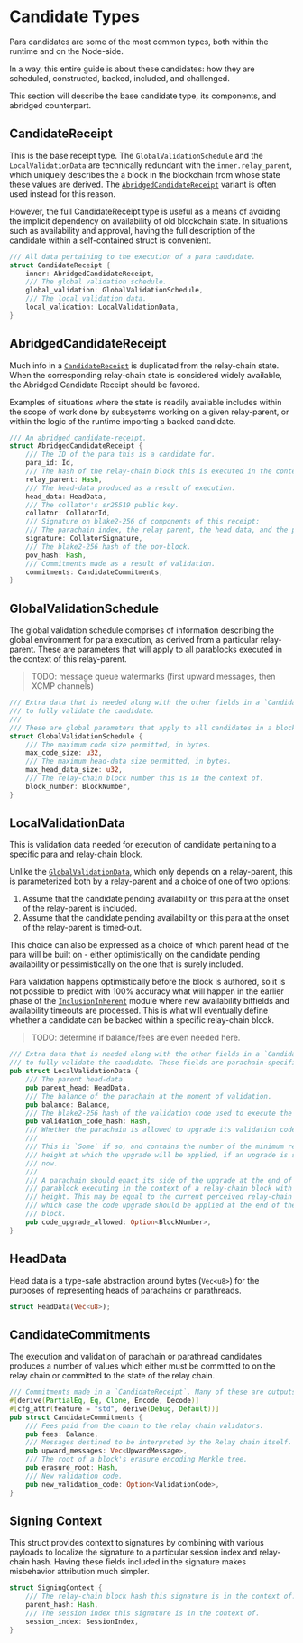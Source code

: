 # Candidate Types

Para candidates are some of the most common types, both within the runtime and on the Node-side.

In a way, this entire guide is about these candidates: how they are scheduled, constructed, backed, included, and challenged.

This section will describe the base candidate type, its components, and abridged counterpart.

## CandidateReceipt

This is the base receipt type. The `GlobalValidationSchedule` and the `LocalValidationData` are technically redundant with the `inner.relay_parent`, which uniquely describes the a block in the blockchain from whose state these values are derived. The [`AbridgedCandidateReceipt`](#abridgedcandidatereceipt) variant is often used instead for this reason.

However, the full CandidateReceipt type is useful as a means of avoiding the implicit dependency on availability of old blockchain state. In situations such as availability and approval, having the full description of the candidate within a self-contained struct is convenient.

```rust
/// All data pertaining to the execution of a para candidate.
struct CandidateReceipt {
	inner: AbridgedCandidateReceipt,
	/// The global validation schedule.
	global_validation: GlobalValidationSchedule,
	/// The local validation data.
	local_validation: LocalValidationData,
}
```

## AbridgedCandidateReceipt

Much info in a [`CandidateReceipt`](#candidatereceipt) is duplicated from the relay-chain state. When the corresponding relay-chain state is considered widely available, the Abridged Candidate Receipt should be favored.

Examples of situations where the state is readily available includes within the scope of work done by subsystems working on a given relay-parent, or within the logic of the runtime importing a backed candidate.

```rust
/// An abridged candidate-receipt.
struct AbridgedCandidateReceipt {
	/// The ID of the para this is a candidate for.
	para_id: Id,
	/// The hash of the relay-chain block this is executed in the context of.
	relay_parent: Hash,
	/// The head-data produced as a result of execution.
	head_data: HeadData,
	/// The collator's sr25519 public key.
	collator: CollatorId,
	/// Signature on blake2-256 of components of this receipt:
	/// The parachain index, the relay parent, the head data, and the pov_hash.
	signature: CollatorSignature,
	/// The blake2-256 hash of the pov-block.
	pov_hash: Hash,
	/// Commitments made as a result of validation.
	commitments: CandidateCommitments,
}
```

## GlobalValidationSchedule

The global validation schedule comprises of information describing the global environment for para execution, as derived from a particular relay-parent. These are parameters that will apply to all parablocks executed in the context of this relay-parent.

> TODO: message queue watermarks (first upward messages, then XCMP channels)

```rust
/// Extra data that is needed along with the other fields in a `CandidateReceipt`
/// to fully validate the candidate.
///
/// These are global parameters that apply to all candidates in a block.
struct GlobalValidationSchedule {
	/// The maximum code size permitted, in bytes.
	max_code_size: u32,
	/// The maximum head-data size permitted, in bytes.
	max_head_data_size: u32,
	/// The relay-chain block number this is in the context of.
	block_number: BlockNumber,
}
```

## LocalValidationData

This is validation data needed for execution of candidate pertaining to a specific para and relay-chain block.

Unlike the [`GlobalValidationData`](#globalvalidationdata), which only depends on a relay-parent, this is parameterized both by a relay-parent and a choice of one of two options:
  1. Assume that the candidate pending availability on this para at the onset of the relay-parent is included.
  1. Assume that the candidate pending availability on this para at the onset of the relay-parent is timed-out.

This choice can also be expressed as a choice of which parent head of the para will be built on - either optimistically on the candidate pending availability or pessimistically on the one that is surely included.

Para validation happens optimistically before the block is authored, so it is not possible to predict with 100% accuracy what will happen in the earlier phase of the [`InclusionInherent`](../runtime/inclusioninherent.html) module where new availability bitfields and availability timeouts are processed. This is what will eventually define whether a candidate can be backed within a specific relay-chain block.

> TODO: determine if balance/fees are even needed here.

```rust
/// Extra data that is needed along with the other fields in a `CandidateReceipt`
/// to fully validate the candidate. These fields are parachain-specific.
pub struct LocalValidationData {
	/// The parent head-data.
	pub parent_head: HeadData,
	/// The balance of the parachain at the moment of validation.
	pub balance: Balance,
	/// The blake2-256 hash of the validation code used to execute the candidate.
	pub validation_code_hash: Hash,
	/// Whether the parachain is allowed to upgrade its validation code.
	///
	/// This is `Some` if so, and contains the number of the minimum relay-chain
	/// height at which the upgrade will be applied, if an upgrade is signaled
	/// now.
	///
	/// A parachain should enact its side of the upgrade at the end of the first
	/// parablock executing in the context of a relay-chain block with at least this
	/// height. This may be equal to the current perceived relay-chain block height, in
	/// which case the code upgrade should be applied at the end of the signaling
	/// block.
	pub code_upgrade_allowed: Option<BlockNumber>,
}
```

## HeadData

Head data is a type-safe abstraction around bytes (`Vec<u8>`) for the purposes of representing heads of parachains or parathreads.

```rust
struct HeadData(Vec<u8>);
```

## CandidateCommitments

The execution and validation of parachain or parathread candidates produces a number of values which either must be committed to on the relay chain or committed to the state of the relay chain.

```rust
/// Commitments made in a `CandidateReceipt`. Many of these are outputs of validation.
#[derive(PartialEq, Eq, Clone, Encode, Decode)]
#[cfg_attr(feature = "std", derive(Debug, Default))]
pub struct CandidateCommitments {
	/// Fees paid from the chain to the relay chain validators.
	pub fees: Balance,
	/// Messages destined to be interpreted by the Relay chain itself.
	pub upward_messages: Vec<UpwardMessage>,
	/// The root of a block's erasure encoding Merkle tree.
	pub erasure_root: Hash,
	/// New validation code.
	pub new_validation_code: Option<ValidationCode>,
}
```

## Signing Context

This struct provides context to signatures by combining with various payloads to localize the signature to a particular session index and relay-chain hash. Having these fields included in the signature makes misbehavior attribution much simpler.

```rust
struct SigningContext {
	/// The relay-chain block hash this signature is in the context of.
	parent_hash: Hash,
	/// The session index this signature is in the context of.
	session_index: SessionIndex,
}
```
